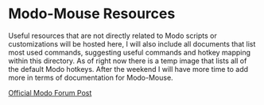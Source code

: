 # Modo-Mouse Resources

Useful resources that are not directly related to Modo scripts or customizations will be hosted here, I will also include all documents that list most used commands, suggesting useful commands and hotkey mapping within this directory. As of right now there is a temp image that lists all of the default Modo hotkeys. After the weekend I will have more time to add more in terms of documentation for Modo-Mouse.

[Official Modo Forum Post](http://community.thefoundry.co.uk/discussion/topic.aspx?f=36&t=124923)
